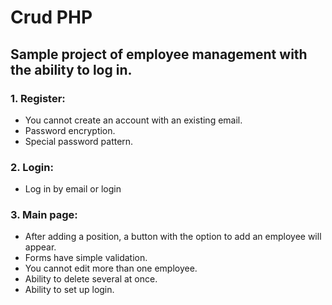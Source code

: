 # Crud PHP
## Sample project of employee management with the ability to log in.

### 1. Register:
* You cannot create an account with an existing email.
* Password encryption.
* Special password pattern.

### 2. Login:
* Log in by email or login

### 3. Main page:
* After adding a position, a button with the option to add an employee will appear.
* Forms have simple validation.
* You cannot edit more than one employee.
* Ability to delete several at once.
* Ability to set up login.
